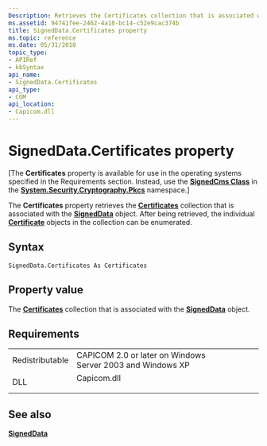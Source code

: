 ```yaml
---
Description: Retrieves the Certificates collection that is associated with the SignedData object. After being retrieved, the individual Certificate objects in the collection can be enumerated.
ms.assetid: 94741fee-2462-4a18-bc14-c52e9cac374b
title: SignedData.Certificates property
ms.topic: reference
ms.date: 05/31/2018
topic_type:
- APIRef
- kbSyntax
api_name:
- SignedData.Certificates
api_type:
- COM
api_location:
- Capicom.dll
---
```


# SignedData.Certificates property

\[The **Certificates** property is available for use in the operating systems specified in the Requirements section. Instead, use the [**SignedCms Class**](/dotnet/api/system.security.cryptography.pkcs.signedcms?view=dotnet-plat-ext-3.1) in the [**System.Security.Cryptography.Pkcs**](/dotnet/api/system.security.cryptography.pkcs?view=dotnet-plat-ext-3.1) namespace.\]

The **Certificates** property retrieves the [**Certificates**](certificates.md) collection that is associated with the [**SignedData**](signeddata.md) object. After being retrieved, the individual [**Certificate**](certificate.md) objects in the collection can be enumerated.

## Syntax


```VB
SignedData.Certificates As Certificates
```



## Property value

The [**Certificates**](certificates.md) collection that is associated with the [**SignedData**](signeddata.md) object.

## Requirements



|                            |                                                                                        |
|----------------------------|----------------------------------------------------------------------------------------|
| Redistributable<br/> | CAPICOM 2.0 or later on Windows Server 2003 and Windows XP<br/>                  |
| DLL<br/>             | <dl> <dt>Capicom.dll</dt> </dl> |



## See also

<dl> <dt>

[**SignedData**](signeddata.md)
</dt> </dl>

 

 